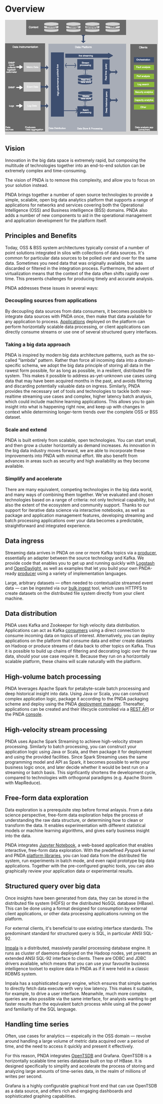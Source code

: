 # Overview

![architecture](../images/pnda-architecture2.png)

## Vision

Innovation in the big data space is extremely rapid, but composing the multitude of technologies together into an end-to-end solution can be extremely complex and time-consuming.

The vision of PNDA is to remove this complexity, and allow you to focus on your solution instead. 

PNDA brings together a number of open source technologies to provide a simple, scalable, open big data analytics platform that supports a range of applications for networks and services covering both the Operational Intelligence (OSS) and Business intelligence (BSS) domains. PNDA also adds a number of new components to aid in the operational management and application development for the platform itself. 

## Principles and Benefits

Today, OSS & BSS system architectures typically consist of a number of point solutions integrated in silos with collections of data sources. It's common for particular data sources to be polled over and over for the same data. Sometimes you need data that was originally available, but was discarded or filtered in the integration process. Furthermore, the advent of virtualization means that the context of the data often shifts rapidly over time. This presents challenges for producing timely and accurate analysis.

PNDA addresses these issues in several ways:

### Decoupling sources from applications

By decoupling data sources from data consumers, it becomes possible to integrate data sources with PNDA once, then make that data available for any application to process. [Applications](../applications/README.md) deployed on the platform can perform horizontally scalable data processing, or client applications can directly consume streams or use one of several structured query interfaces. 

### Taking a big data approach

PNDA is inspired by modern big data architecture patterns, such as the so-called "lambda" pattern. Rather than force all incoming data into a domain-specific schema, we adopt the big data principle of storing all data in the rawest form possible, for as long as possible, in a resilient, distributed file system. This makes it possible to address as-yet-unknown use cases using data that may have been acquired months in the past, and avoids filtering and discarding potentially valuable data on ingress. Similarly, PNDA provides the necessary set of tools and technologies to tackle both near-realtime streaming use cases and complex, higher latency batch analysis, which could include machine learning applications. This allows you to gain insight into what is happening right now, and keep up with changes in context while determining longer-term trends over the complete OSS or BSS dataset.

### Scale and extend

PNDA is built entirely from scalable, open technologies. You can start small, and then grow a cluster horizontally as demand increases. As innovation in the big data industry moves forward, we are able to incorporate these improvements into PNDA with minimal effort. We also benefit from advances in areas such as security and high availability as they become available.

### Simplify and accelerate

There are many equivalent, competing technologies in the big data world, and many ways of combining them together. We've evaluated and chosen technologies based on a range of criteria: not only technical capability, but also the extent of the ecosystem and community support. Thanks to our support for iterative data science via interactive notebooks, as well as package and application management features, developing streaming and batch processing applications over your data becomes a predictable, straightforward and integrated experience.

## Data ingress

Streaming data arrives in PNDA on one or more Kafka topics via a [producer](../producer/README.md), essentially an adapter between the source technology and Kafka. We provide code that enables you to get up and running quickly with [Logstash](../repos/prod-logstash-codec-avro/README.md) and [OpenDaylight](../producer/opendl.md), as well as examples that let you build your own PNDA-ready [producer](../producer/producer.md) using a variety of implementation languages.

Large, arbitrary datasets — often needed to contextualize streamed event data — can be ingested via our [bulk ingest](../bulkingest/README.md) tool, which uses HTTPFS to create datasets on the distributed file system directly from your client machine.

## Data distribution

PNDA uses Kafka and Zookeeper for high velocity data distribution. Applications can act as Kafka [consumers](../consumer/README.md) using a direct connection to consume incoming data on topics of interest. Alternatively, you can deploy applications on the platform that consume data and either create datasets on Hadoop or produce streams of data back to other topics on Kafka. Thus it is possible to build up chains of filtering and decorating logic over the raw data, should your use case require it. Because they run on a horizontally scalable platform, these chains will scale naturally with the platform. 

## High-volume batch processing

PNDA leverages Apache Spark for petabyte-scale batch processing and deep historical insight into data. Using Java or Scala, you can construct complex application logic, package it according to the PNDA packaging scheme and deploy using the PNDA [deployment manager](../repos/platform-deployment-manager/README.md). Thereafter, applications can be created and their lifecycle controlled via a [REST API](../repos/platform-deployment-manager/README.md#api-documentation) or the PNDA [console](../console/README.md).

## High-velocity stream processing

PNDA uses Apache Spark Streaming to achieve high-velocity stream processing. Similarly to batch processing, you can construct your application logic using Java or Scala, and then package it for deployment and using the provided facilities. Since Spark Streaming uses the same programming model and API as Spark, it becomes possible to write your business logic once, and later decide whether it would be best run on a streaming or batch basis. This signficantly shortens the development cycle, compared to technologies with orthogonal paradigms (e.g. Apache Storm with MapReduce). 

## Free-form data exploration

Data exploration is a prerequisite step before formal anlaysis. From a data science perspective, free-form data exploration helps the process of understanding the raw data structure, or determining how to clean or transform the data. It enables experimentation with different statistical models or machine learning algorithms, and gives early business insight into the data.   

PNDA integrates [Jupyter Notebook](../repos/example-applications/jupyter-notebooks/README.md), a web-based application that enables interactive, free-form data exploration. With the predefined *Pyspark kernel* and PNDA [platform libraries](../repos/platform-libraries/README.md), you can load data from the distributed file system, run experiments in batch mode, and even rapid prototype big data applications. Together with the pre-configured graphic tools, you can also graphically review your application data or experimental results. 

## Structured query over big data

Once insights have been generated from data, they can be stored in the distributed file system (HDFS) or the distributed NoSQL database (HBase). This can be done using a format designed for consumption by external client applications, or other data processing applications running on the platform.

For external clients, it's beneficial to use existing interface standards. The predominant standard for structured query is SQL, in particular ANSI SQL-92. 

[Impala](../query/impala.md) is a distributed, massively parallel processing database engine. It runs as cluster of daemons deployed on the Hadoop nodes, yet presents an extended ANSI SQL-92 interface to clients. There are ODBC and JDBC drivers available, which means that you can use your favourite business intelligence toolset to explore data in PNDA as if it were held in a classic RDBMS system. 

Impala has a sophisticated query engine, which ensures that simple queries to directly fetch data execute with very low latency. This makes it suitable, for example, to drive a user interface. Meanwhile, much more complex queries are also possible via the same interface, for analysts wanting to get faster results than the equivalent batch process while using all the power and familiarity of the SQL language.

## Handling time series

Often, use cases for analytics — espeically in the OSS domain — revolve around handling a large volume of metric data acquired over a period of time, and the need to access it quickly and present it effectively.

For this reason, PNDA integrates [OpenTSDB](../timeseries/opentsdb.md) and Grafana. OpenTSDB is a horizontally scalable time series database built on top of HBase. It is designed specifically to simplify and accelerate the process of storing and analyzing large amounts of time-series data, in the realm of millions of writes per second.

Grafana is a highly configurable graphical front end that can use OpenTSDB as a data source, and offers rich and engaging dashboards and sophisticated graphing capabilities. 
